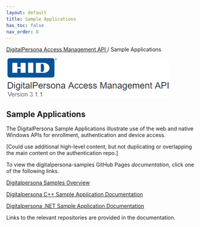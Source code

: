 ```yaml
---
layout: default
title: Sample Applications
has_toc: false
nav_order: 8
---
```


[DigitalPersona Access Management API ](https://lenhodgeman.github.io/digitalpersona-access-management-api/)/ Sample Applications

![](assets/HID-logo.png)  

## Sample Applications

The DigitalPersona Sample Applications illustrate use of the web and native Windows APIs for enrollment, authentication and device access.

[Could use additional high-level content, but not duplicating or overlapping the main content on the authentication repo.]

To view the digitalpersona-samples GitHub Pages *documentation*, click one of the following links.

[Digitalpersona Samples Overview](https://lenhodgeman.github.io/digitalpersona-enrollment/)

[Digitalpersona C++ Sample Appiication  Documentation](https://lenhodgeman.github.io/digitalpersona-enrollment/)

[Digitalpersona .NET Sample Application  Documentation](https://lenhodgeman.github.io/digitalpersona-enrollment/)

Links to the relevant repositories are provided in the documentation.
